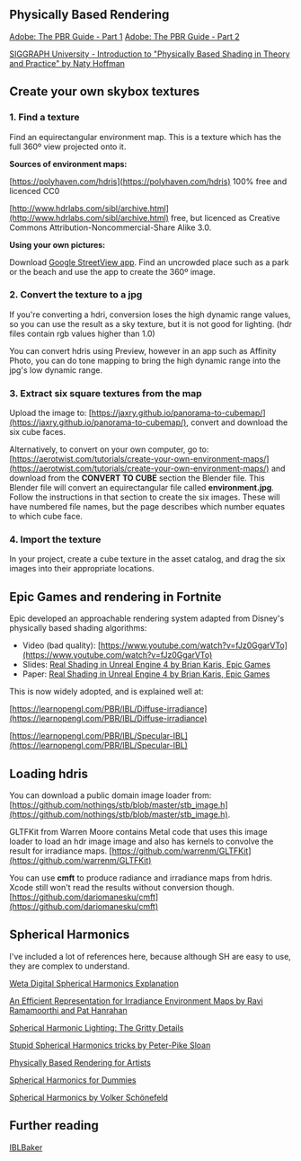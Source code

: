 ## Physically Based Rendering

[Adobe: The PBR Guide - Part 1](https://substance3d.adobe.com/tutorials/courses/the-pbr-guide-part-1)
[Adobe: The PBR Guide - Part 2](https://substance3d.adobe.com/tutorials/courses/the-pbr-guide-part-2)

[SIGGRAPH University - Introduction to "Physically Based Shading in Theory and Practice" by Naty Hoffman](https://youtu.be/j-A0mwsJRmk)


## Create your own skybox textures

### 1. Find a texture

Find an equirectangular environment map. This is a texture which has the full 360º view projected onto it. 

**Sources of environment maps:**

[https://polyhaven.com/hdris](https://polyhaven.com/hdris) 100% free and licenced CC0

[http://www.hdrlabs.com/sibl/archive.html](http://www.hdrlabs.com/sibl/archive.html) free, but licenced as Creative Commons Attribution-Noncommercial-Share Alike 3.0.

**Using your own pictures:**

Download [Google StreetView app](https://itunes.apple.com/us/app/google-street-view/id904418768?mt=8). Find an uncrowded place such as a park or the beach and use the app to create the 360º image.

### 2. Convert the texture to a jpg

If you're converting a hdri, conversion loses the high dynamic range values, so you can use the result as a sky texture, but it is not good for lighting. (hdr files contain rgb values higher than 1.0)

You can convert hdris using Preview, however in an app such as Affinity Photo, you can do tone mapping to bring the high dynamic range into the jpg's low dynamic range. 

### 3. Extract six square textures from the map

Upload the image to: [https://jaxry.github.io/panorama-to-cubemap/](https://jaxry.github.io/panorama-to-cubemap/), convert and download the six cube faces.

Alternatively, to convert on your own computer, go to: [https://aerotwist.com/tutorials/create-your-own-environment-maps/](https://aerotwist.com/tutorials/create-your-own-environment-maps/) and download from the **CONVERT TO CUBE** section the Blender file. This Blender file will convert an equirectangular file called **environment.jpg**. Follow the instructions in that section to create the six images. These will have numbered file names, but the page describes which number equates to which cube face.

### 4. Import the texture

In your project, create a cube texture in the asset catalog, and drag the six images into their appropriate locations.

## Epic Games and rendering in Fortnite

Epic developed an approachable rendering system adapted from Disney's physically based shading algorithms: 

* Video (bad quality): [https://www.youtube.com/watch?v=fJz0GgarVTo](https://www.youtube.com/watch?v=fJz0GgarVTo)
* Slides: [Real Shading in Unreal Engine 4 by Brian Karis, Epic Games](https://blog.selfshadow.com/publications/s2013-shading-course/karis/s2013_pbs_epic_slides.pdf)
* Paper: [Real Shading in Unreal Engine 4 by Brian Karis, Epic Games](https://blog.selfshadow.com/publications/s2013-shading-course/karis/s2013_pbs_epic_notes_v2.pdf)

This is now widely adopted, and is explained well at:

[https://learnopengl.com/PBR/IBL/Diffuse-irradiance](https://learnopengl.com/PBR/IBL/Diffuse-irradiance) 

[https://learnopengl.com/PBR/IBL/Specular-IBL](https://learnopengl.com/PBR/IBL/Specular-IBL)

## Loading hdris

You can download a public domain image loader from: [https://github.com/nothings/stb/blob/master/stb_image.h](https://github.com/nothings/stb/blob/master/stb_image.h).

GLTFKit from Warren Moore contains Metal code that uses this image loader to load an hdr image image and also has kernels to convolve the result for irradiance maps. [https://github.com/warrenm/GLTFKit](https://github.com/warrenm/GLTFKit)

You can use **cmft** to produce radiance and irradiance maps from hdris. Xcode still won't read the results without conversion though. [https://github.com/dariomanesku/cmft](https://github.com/dariomanesku/cmft)

## Spherical Harmonics

I've included a lot of references here, because although SH are easy to use, they are complex to understand.

[Weta Digital Spherical Harmonics Explanation](https://www.fxguide.com/featured/the-science-of-spherical-harmonics-at-weta-digital/)

[An Efficient Representation for Irradiance Environment Maps by Ravi Ramamoorthi and Pat Hanrahan](https://cseweb.ucsd.edu/~ravir/papers/envmap/)

[Spherical Harmonic Lighting: The Gritty Details](https://web.archive.org/web/20181011125928/http://silviojemma.com/public/papers/lighting/spherical-harmonic-lighting.pdf)

[Stupid Spherical Harmonics tricks by Peter-Pike Sloan](https://www.ppsloan.org/publications/StupidSH36.pdf)

[Physically Based Rendering for Artists](https://youtu.be/LNwMJeWFr0U)

[Spherical Harmonics for Dummies](https://math.stackexchange.com/questions/24671/spherical-harmonics-for-dummies)

[Spherical Harmonics by Volker Schönefeld](https://bit.ly/3D5U54R)

## Further reading

[IBLBaker](https://github.com/derkreature/IBLBaker)
